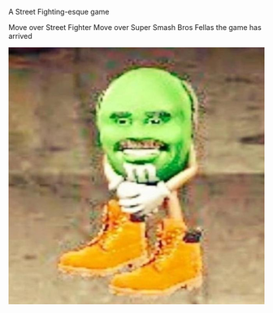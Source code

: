 A Street Fighting-esque game

Move over Street Fighter
Move over Super Smash Bros
Fellas the game has arrived


![Fellas](final_boss.png)
